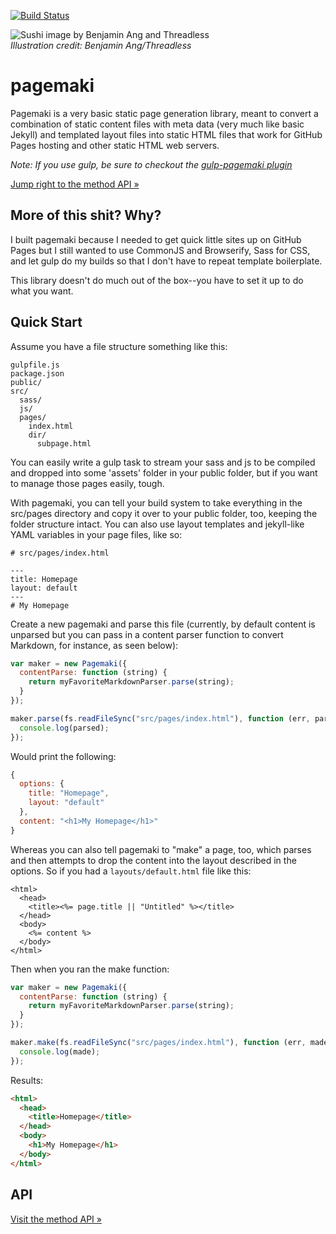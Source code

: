 [![Build Status](https://travis-ci.org/jasonrhodes/node-pagemaki.svg?branch=master)](https://travis-ci.org/jasonrhodes/node-pagemaki)

![Sushi image by Benjamin Ang and Threadless](http://25.media.tumblr.com/tumblr_lrxx1h20581qzv89bo1_500.jpg)  
_Illustration credit: Benjamin Ang/Threadless_


pagemaki
=============

Pagemaki is a very basic static page generation library, meant to convert a combination of static content files with meta data (very much like basic Jekyll) and templated layout files into static HTML files that work for GitHub Pages hosting and other static HTML web servers.

_Note: If you use gulp, be sure to checkout the [gulp-pagemaki plugin](https://github.com/jasonrhodes/gulp-pagemaki)_

[Jump right to the method API &raquo;](API.md)

## More of this shit? Why?

I built pagemaki because I needed to get quick little sites up on GitHub Pages but I still wanted to use CommonJS and Browserify, Sass for CSS, and let gulp do my builds so that I don't have to repeat template boilerplate.

This library doesn't do much out of the box--you have to set it up to do what you want.

## Quick Start

Assume you have a file structure something like this:

```
gulpfile.js
package.json
public/
src/
  sass/
  js/
  pages/
    index.html
    dir/
      subpage.html
```

You can easily write a gulp task to stream your sass and js to be compiled and dropped into some 'assets' folder in your public folder, but if you want to manage those pages easily, tough.

With pagemaki, you can tell your build system to take everything in the src/pages directory and copy it over to your public folder, too, keeping the folder structure intact. You can also use layout templates and jekyll-like YAML variables in your page files, like so:

```
# src/pages/index.html

---
title: Homepage
layout: default
---
# My Homepage
```

Create a new pagemaki and parse this file (currently, by default content is unparsed but you can pass in a content parser function to convert Markdown, for instance, as seen below):

```javascript
var maker = new Pagemaki({
  contentParse: function (string) {
    return myFavoriteMarkdownParser.parse(string);
  }
});

maker.parse(fs.readFileSync("src/pages/index.html"), function (err, parsed) {
  console.log(parsed);
});
```

Would print the following:

```javascript
{
  options: {
    title: "Homepage",
    layout: "default"
  },
  content: "<h1>My Homepage</h1>"
}
```

Whereas you can also tell pagemaki to "make" a page, too, which parses and then attempts to drop the content into the layout described in the options. So if you had a `layouts/default.html` file like this:

```underscore
<html>
  <head>
    <title><%= page.title || "Untitled" %></title>
  </head>
  <body>
    <%= content %>
  </body>
</html>
```

Then when you ran the make function:

```javascript
var maker = new Pagemaki({
  contentParse: function (string) {
    return myFavoriteMarkdownParser.parse(string);
  }
});

maker.make(fs.readFileSync("src/pages/index.html"), function (err, made) {
  console.log(made);
});
```

Results:

```html
<html>
  <head>
    <title>Homepage</title>
  </head>
  <body>
    <h1>My Homepage</h1>
  </body>
</html>
```

## API

[Visit the method API &raquo;](API.md)

